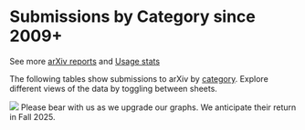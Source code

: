 # Submissions by Category since 2009+

See more [arXiv reports](index.md) and [Usage stats](https://arxiv.org/stats/main)

The following tables show submissions to arXiv by [category](https://arxiv.org/category_taxonomy). Explore different views of the data by toggling between sheets.

<p>
<img src="https://arxiv.org/icons/graphs.gif"/>
Please bear with us as we upgrade our graphs. We anticipate their return in Fall 2025.
</p>

